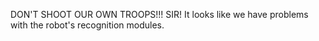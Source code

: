 DON'T SHOOT OUR OWN TROOPS!!!
SIR! It looks like we have problems with the robot's recognition modules.
